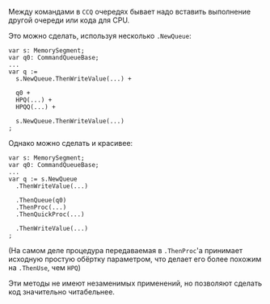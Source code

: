 ﻿


Между командами в `CCQ` очередях бывает надо вставить выполнение другой очереди или кода для CPU.

Это можно сделать, используя несколько `.NewQueue`:
```
var s: MemorySegment;
var q0: CommandQueueBase;
...
var q :=
  s.NewQueue.ThenWriteValue(...) +
  
  q0 +
  HPQ(...) +
  HPQQ(...) +
  
  s.NewQueue.ThenWriteValue(...)
;
```
Однако можно сделать и красивее:
```
var s: MemorySegment;
var q0: CommandQueueBase;
...
var q := s.NewQueue
  .ThenWriteValue(...)
  
  .ThenQueue(q0)
  .ThenProc(...)
  .ThenQuickProc(...)
  
  .ThenWriteValue(...)
;
```
(На самом деле процедура передаваемая в `.ThenProc`'а принимает исходную простую обёртку параметром, что делает его более похожим на `.ThenUse`, чем `HPQ`)

Эти методы не имеют незаменимых применений, но позволяют сделать код значительно читабельнее.


